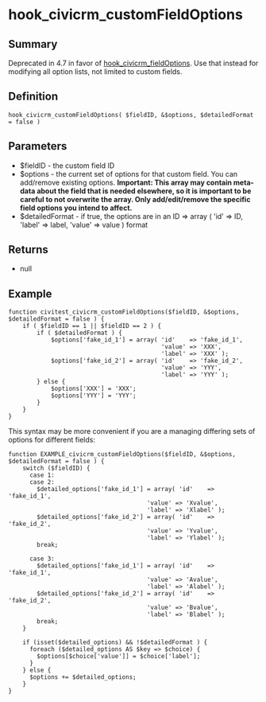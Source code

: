 # hook_civicrm_customFieldOptions

## Summary

Deprecated in 4.7 in favor of [hook_civicrm_fieldOptions](/hooks/hook_civicrm_fieldOptions.md). Use that instead for modifying all option lists, not limited to custom fields.


## Definition

    hook_civicrm_customFieldOptions( $fieldID, &$options, $detailedFormat = false )

## Parameters

-   $fieldID - the custom field ID
-   $options - the current set of options for that custom field. You
    can add/remove existing options. **Important: This array may contain
    meta-data about the field that is needed elsewhere, so it is
    important to be careful to not overwrite the array. Only
    add/edit/remove the specific field options you intend to affect.**
-   $detailedFormat - if true, the options are in an ID => array (
    'id' => ID, 'label' => label, 'value' => value ) format

## Returns

-   null

## Example

    function civitest_civicrm_customFieldOptions($fieldID, &$options, $detailedFormat = false ) {
        if ( $fieldID == 1 || $fieldID == 2 ) {
            if ( $detailedFormat ) {
                $options['fake_id_1'] = array( 'id'    => 'fake_id_1',
                                               'value' => 'XXX',
                                               'label' => 'XXX' );
                $options['fake_id_2'] = array( 'id'    => 'fake_id_2',
                                               'value' => 'YYY',
                                               'label' => 'YYY' );
            } else {
                $options['XXX'] = 'XXX';
                $options['YYY'] = 'YYY';
            }
        }
    }

This syntax may be more convenient if you are a managing differing sets
of options for different fields:

    function EXAMPLE_civicrm_customFieldOptions($fieldID, &$options, $detailedFormat = false ) {
        switch ($fieldID) {
          case 1:
          case 2:
            $detailed_options['fake_id_1'] = array( 'id'    => 'fake_id_1',
                                           'value' => 'Xvalue',
                                           'label' => 'Xlabel' );
            $detailed_options['fake_id_2'] = array( 'id'    => 'fake_id_2',
                                           'value' => 'Yvalue',
                                           'label' => 'Ylabel' );
            break;

          case 3:
            $detailed_options['fake_id_1'] = array( 'id'    => 'fake_id_1',
                                           'value' => 'Avalue',
                                           'label' => 'Alabel' );
            $detailed_options['fake_id_2'] = array( 'id'    => 'fake_id_2',
                                           'value' => 'Bvalue',
                                           'label' => 'Blabel' );
            break;
        }

        if (isset($detailed_options) && !$detailedFormat ) {
          foreach ($detailed_options AS $key => $choice) {
            $options[$choice['value']] = $choice['label'];
          }
        } else {
          $options += $detailed_options;
        }
    }